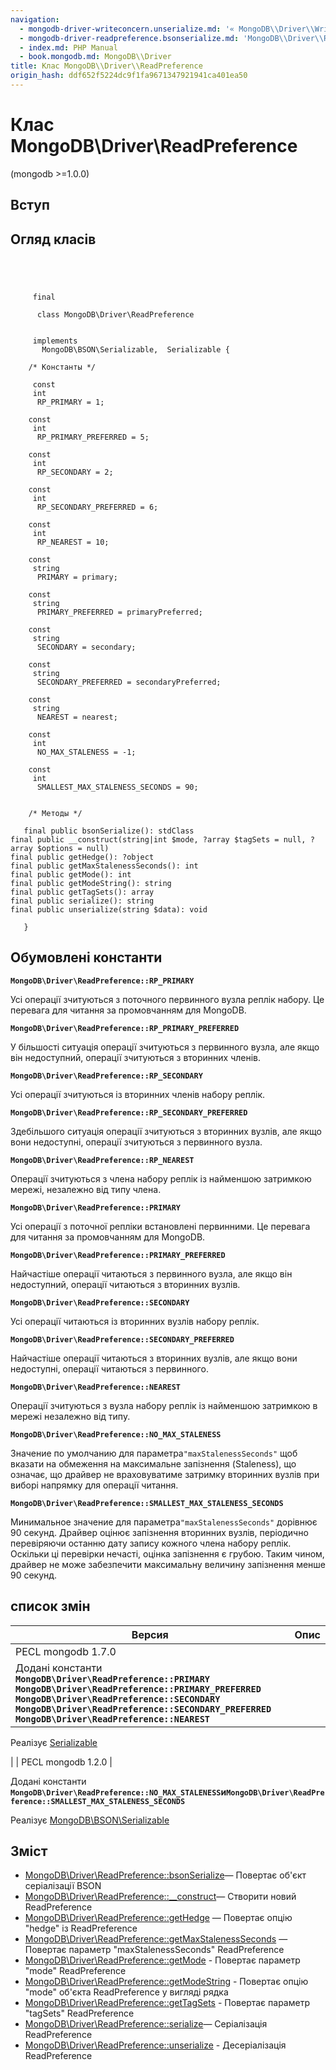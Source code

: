 ```yaml
---
navigation:
  - mongodb-driver-writeconcern.unserialize.md: '« MongoDB\\Driver\\WriteConcern::unserialize'
  - mongodb-driver-readpreference.bsonserialize.md: 'MongoDB\\Driver\\ReadPreference::bsonSerialize »'
  - index.md: PHP Manual
  - book.mongodb.md: MongoDB\\Driver
title: Клас MongoDB\\Driver\\ReadPreference
origin_hash: ddf652f5224dc9f1fa9671347921941ca401ea50
---
```

# Клас MongoDB\\Driver\\ReadPreference

(mongodb >=1.0.0)

## Вступ

## Огляд класів

```classsynopsis


    
    
     final
     
      class MongoDB\Driver\ReadPreference
     

     implements 
       MongoDB\BSON\Serializable,  Serializable {
    
    /* Константы */
    
     const
     int
      RP_PRIMARY = 1;

    const
     int
      RP_PRIMARY_PREFERRED = 5;

    const
     int
      RP_SECONDARY = 2;

    const
     int
      RP_SECONDARY_PREFERRED = 6;

    const
     int
      RP_NEAREST = 10;

    const
     string
      PRIMARY = primary;

    const
     string
      PRIMARY_PREFERRED = primaryPreferred;

    const
     string
      SECONDARY = secondary;

    const
     string
      SECONDARY_PREFERRED = secondaryPreferred;

    const
     string
      NEAREST = nearest;

    const
     int
      NO_MAX_STALENESS = -1;

    const
     int
      SMALLEST_MAX_STALENESS_SECONDS = 90;


    /* Методы */
    
   final public bsonSerialize(): stdClass
final public __construct(string|int $mode, ?array $tagSets = null, ?array $options = null)
final public getHedge(): ?object
final public getMaxStalenessSeconds(): int
final public getMode(): int
final public getModeString(): string
final public getTagSets(): array
final public serialize(): string
final public unserialize(string $data): void

   }
```

## Обумовлені константи

**`MongoDB\Driver\ReadPreference::RP_PRIMARY`**

Усі операції зчитуються з поточного первинного вузла реплік набору. Це перевага для читання за промовчанням для MongoDB.

**`MongoDB\Driver\ReadPreference::RP_PRIMARY_PREFERRED`**

У більшості ситуація операції зчитуються з первинного вузла, але якщо він недоступний, операції зчитуються з вторинних членів.

**`MongoDB\Driver\ReadPreference::RP_SECONDARY`**

Усі операції зчитуються із вторинних членів набору реплік.

**`MongoDB\Driver\ReadPreference::RP_SECONDARY_PREFERRED`**

Здебільшого ситуація операції зчитуються з вторинних вузлів, але якщо вони недоступні, операції зчитуються з первинного вузла.

**`MongoDB\Driver\ReadPreference::RP_NEAREST`**

Операції зчитуються з члена набору реплік із найменшою затримкою мережі, незалежно від типу члена.

**`MongoDB\Driver\ReadPreference::PRIMARY`**

Усі операції з поточної репліки встановлені первинними. Це перевага для читання за промовчанням для MongoDB.

**`MongoDB\Driver\ReadPreference::PRIMARY_PREFERRED`**

Найчастіше операції читаються з первинного вузла, але якщо він недоступний, операції читаються з вторинних вузлів.

**`MongoDB\Driver\ReadPreference::SECONDARY`**

Усі операції читаються із вторинних вузлів набору реплік.

**`MongoDB\Driver\ReadPreference::SECONDARY_PREFERRED`**

Найчастіше операції читаються з вторинних вузлів, але якщо вони недоступні, операції читаються з первинного.

**`MongoDB\Driver\ReadPreference::NEAREST`**

Операції зчитуються з вузла набору реплік із найменшою затримкою в мережі незалежно від типу.

**`MongoDB\Driver\ReadPreference::NO_MAX_STALENESS`**

Значение по умолчанию для параметра`"maxStalenessSeconds"` щоб вказати на обмеження на максимальне запізнення (Staleness), що означає, що драйвер не враховуватиме затримку вторинних вузлів при виборі напрямку для операції читання.

**`MongoDB\Driver\ReadPreference::SMALLEST_MAX_STALENESS_SECONDS`**

Минимальное значение для параметра`"maxStalenessSeconds"` дорівнює 90 секунд. Драйвер оцінює запізнення вторинних вузлів, періодично перевіряючи останню дату запису кожного члена набору реплік. Оскільки ці перевірки нечасті, оцінка запізнення є грубою. Таким чином, драйвер не може забезпечити максимальну величину запізнення менше 90 секунд.

## список змін

| Версия | Опис |
| --- | --- |
| PECL mongodb 1.7.0 |  |
| Додані константи **`MongoDB\Driver\ReadPreference::PRIMARY`** **`MongoDB\Driver\ReadPreference::PRIMARY_PREFERRED`** **`MongoDB\Driver\ReadPreference::SECONDARY`** **`MongoDB\Driver\ReadPreference::SECONDARY_PREFERRED`** **`MongoDB\Driver\ReadPreference::NEAREST`** |  |

Реалізує [Serializable](class.serializable.md)

| | PECL mongodb 1.2.0 |

Додані константи **`MongoDB\Driver\ReadPreference::NO_MAX_STALENESS`**и**`MongoDB\Driver\ReadPreference::SMALLEST_MAX_STALENESS_SECONDS`**

Реалізує [MongoDB\\BSON\\Serializable](class.mongodb-bson-serializable.md)

## Зміст

-   [MongoDB\\Driver\\ReadPreference::bsonSerialize](mongodb-driver-readpreference.bsonserialize.md)— Повертає об'єкт серіалізації BSON
-   [MongoDB\\Driver\\ReadPreference::\_\_construct](mongodb-driver-readpreference.construct.md)— Створити новий ReadPreference
-   [MongoDB\\Driver\\ReadPreference::getHedge](mongodb-driver-readpreference.gethedge.md) — Повертає опцію "hedge" із ReadPreference
-   [MongoDB\\Driver\\ReadPreference::getMaxStalenessSeconds](mongodb-driver-readpreference.getmaxstalenessseconds.md) — Повертає параметр "maxStalenessSeconds" ReadPreference
-   [MongoDB\\Driver\\ReadPreference::getMode](mongodb-driver-readpreference.getmode.md) - Повертає параметр "mode" ReadPreference
-   [MongoDB\\Driver\\ReadPreference::getModeString](mongodb-driver-readpreference.getmodestring.md) - Повертає опцію "mode" об'єкта ReadPreference у вигляді рядка
-   [MongoDB\\Driver\\ReadPreference::getTagSets](mongodb-driver-readpreference.gettagsets.md) - Повертає параметр "tagSets" ReadPreference
-   [MongoDB\\Driver\\ReadPreference::serialize](mongodb-driver-readpreference.serialize.md)— Серіалізація ReadPreference
-   [MongoDB\\Driver\\ReadPreference::unserialize](mongodb-driver-readpreference.unserialize.md) \- Десеріалізація ReadPreference
